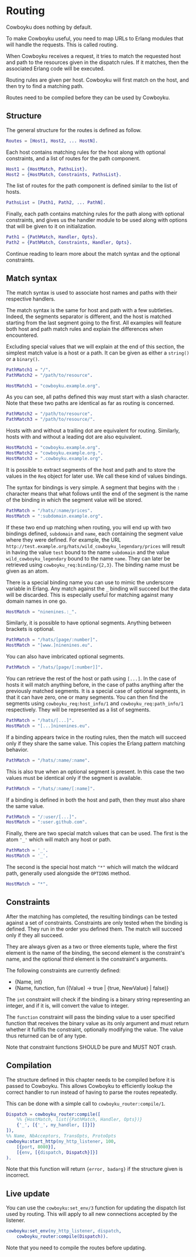 Routing
=======

Cowboyku does nothing by default.

To make Cowboyku useful, you need to map URLs to Erlang modules that will
handle the requests. This is called routing.

When Cowboyku receives a request, it tries to match the requested host and
path to the resources given in the dispatch rules. If it matches, then
the associated Erlang code will be executed.

Routing rules are given per host. Cowboyku will first match on the host,
and then try to find a matching path.

Routes need to be compiled before they can be used by Cowboyku.

Structure
---------

The general structure for the routes is defined as follow.

``` erlang
Routes = [Host1, Host2, ... HostN].
```

Each host contains matching rules for the host along with optional
constraints, and a list of routes for the path component.

``` erlang
Host1 = {HostMatch, PathsList}.
Host2 = {HostMatch, Constraints, PathsList}.
```

The list of routes for the path component is defined similar to the
list of hosts.

``` erlang
PathsList = [Path1, Path2, ... PathN].
```

Finally, each path contains matching rules for the path along with
optional constraints, and gives us the handler module to be used
along with options that will be given to it on initialization.

``` erlang
Path1 = {PathMatch, Handler, Opts}.
Path2 = {PathMatch, Constraints, Handler, Opts}.
```

Continue reading to learn more about the match syntax and the optional
constraints.

Match syntax
------------

The match syntax is used to associate host names and paths with their
respective handlers.

The match syntax is the same for host and path with a few subtleties.
Indeed, the segments separator is different, and the host is matched
starting from the last segment going to the first. All examples will
feature both host and path match rules and explain the differences
when encountered.

Excluding special values that we will explain at the end of this section,
the simplest match value is a host or a path. It can be given as either
a `string()` or a `binary()`.

``` erlang
PathMatch1 = "/".
PathMatch2 = "/path/to/resource".

HostMatch1 = "cowboyku.example.org".
```

As you can see, all paths defined this way must start with a slash
character. Note that these two paths are identical as far as routing
is concerned.

``` erlang
PathMatch2 = "/path/to/resource".
PathMatch3 = "/path/to/resource/".
```

Hosts with and without a trailing dot are equivalent for routing.
Similarly, hosts with and without a leading dot are also equivalent.

``` erlang
HostMatch1 = "cowboyku.example.org".
HostMatch2 = "cowboyku.example.org.".
HostMatch3 = ".cowboyku.example.org".
```

It is possible to extract segments of the host and path and to store
the values in the `Req` object for later use. We call these kind of
values bindings.

The syntax for bindings is very simple. A segment that begins with
the `:` character means that what follows until the end of the segment
is the name of the binding in which the segment value will be stored.

``` erlang
PathMatch = "/hats/:name/prices".
HostMatch = ":subdomain.example.org".
```

If these two end up matching when routing, you will end up with two
bindings defined, `subdomain` and `name`, each containing the
segment value where they were defined. For example, the URL
`http://test.example.org/hats/wild_cowboyku_legendary/prices` will
result in having the value `test` bound to the name `subdomain`
and the value `wild_cowboyku_legendary` bound to the name `name`.
They can later be retrieved using `cowboyku_req:binding/{2,3}`. The
binding name must be given as an atom.

There is a special binding name you can use to mimic the underscore
variable in Erlang. Any match against the `_` binding will succeed
but the data will be discarded. This is especially useful for
matching against many domain names in one go.

``` erlang
HostMatch = "ninenines.:_".
```

Similarly, it is possible to have optional segments. Anything
between brackets is optional.

``` erlang
PathMatch = "/hats/[page/:number]".
HostMatch = "[www.]ninenines.eu".
```

You can also have imbricated optional segments.

``` erlang
PathMatch = "/hats/[page/[:number]]".
```

You can retrieve the rest of the host or path using `[...]`.
In the case of hosts it will match anything before, in the case
of paths anything after the previously matched segments. It is
a special case of optional segments, in that it can have
zero, one or many segments. You can then find the segments using
`cowboyku_req:host_info/1` and `cowboyku_req:path_info/1` respectively.
They will be represented as a list of segments.

``` erlang
PathMatch = "/hats/[...]".
HostMatch = "[...]ninenines.eu".
```

If a binding appears twice in the routing rules, then the match
will succeed only if they share the same value. This copies the
Erlang pattern matching behavior.

``` erlang
PathMatch = "/hats/:name/:name".
```

This is also true when an optional segment is present. In this
case the two values must be identical only if the segment is
available.

``` erlang
PathMatch = "/hats/:name/[:name]".
```

If a binding is defined in both the host and path, then they must
also share the same value.

``` erlang
PathMatch = "/:user/[...]".
HostMatch = ":user.github.com".
```

Finally, there are two special match values that can be used. The
first is the atom `'_'` which will match any host or path.

``` erlang
PathMatch = '_'.
HostMatch = '_'.
```

The second is the special host match `"*"` which will match the
wildcard path, generally used alongside the `OPTIONS` method.

``` erlang
HostMatch = "*".
```

Constraints
-----------

After the matching has completed, the resulting bindings can be tested
against a set of constraints. Constraints are only tested when the
binding is defined. They run in the order you defined them. The match
will succeed only if they all succeed.

They are always given as a two or three elements tuple, where the first
element is the name of the binding, the second element is the constraint's
name, and the optional third element is the constraint's arguments.

The following constraints are currently defined:

 *  {Name, int}
 *  {Name, function, fun ((Value) -> true | {true, NewValue} | false)}

The `int` constraint will check if the binding is a binary string
representing an integer, and if it is, will convert the value to integer.

The `function` constraint will pass the binding value to a user specified
function that receives the binary value as its only argument and must
return whether it fulfills the constraint, optionally modifying the value.
The value thus returned can be of any type.

Note that constraint functions SHOULD be pure and MUST NOT crash.

Compilation
-----------

The structure defined in this chapter needs to be compiled before it is
passed to Cowboyku. This allows Cowboyku to efficiently lookup the correct
handler to run instead of having to parse the routes repeatedly.

This can be done with a simple call to `cowboyku_router:compile/1`.

``` erlang
Dispatch = cowboyku_router:compile([
    %% {HostMatch, list({PathMatch, Handler, Opts})}
    {'_', [{'_', my_handler, []}]}
]),
%% Name, NbAcceptors, TransOpts, ProtoOpts
cowboyku:start_http(my_http_listener, 100,
    [{port, 8080}],
    [{env, [{dispatch, Dispatch}]}]
).
```

Note that this function will return `{error, badarg}` if the structure
given is incorrect.

Live update
-----------

You can use the `cowboyku:set_env/3` function for updating the dispatch
list used by routing. This will apply to all new connections accepted
by the listener.

``` erlang
cowboyku:set_env(my_http_listener, dispatch,
    cowboyku_router:compile(Dispatch)).
```

Note that you need to compile the routes before updating.
